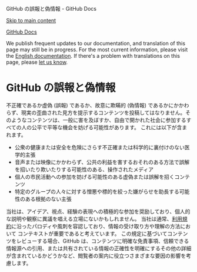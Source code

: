 GitHub の誤報と偽情報 - GitHub Docs

[Skip to main content](#main-content)

[](/ja)[GitHub Docs](/ja)

We publish frequent updates to our documentation, and translation of this page may still be in progress. For the most current information, please visit the [English documentation](/en). If there's a problem with translations on this page, please [let us know](https://github.com/contact?form[subject]=translation%20issue%20on%20docs.github.com&form[comments]=).

GitHub の誤報と偽情報
==========

不正確であるか虚偽 (誤報) であるか、故意に欺瞞的 (偽情報) であるかにかかわらず、現実の歪曲された見方を提示するコンテンツを投稿してはなりません。そのようなコンテンツは、一般に害を及ぼすか、自由で開かれた社会に参加するすべての人の公平で平等な機会を妨げる可能性があります。 これには以下が含まれます。

* 公衆の健康または安全を危険にさらす不正確または科学的に裏付けのない医学的主張
* 音声または映像にかかわらず、公共の利益を害するおそれのある方法で誤解を招いたり欺いたりする可能性のある、操作されたメディア
* 個人の市民活動への参加を妨げる可能性のある虚偽または誤解を招くコンテンツ
* 特定のグループの人々に対する憎悪や標的を絞った嫌がらせを助長する可能性のある根拠のない主張

当社は、アイデア、視点、経験の表現への積極的な参加を奨励しており、個人的な説明や観察に異議を唱える立場にないかもしれません。 当社は通常、[利用規約](/ja/github/site-policy/github-acceptable-use-policies)に沿ったパロディや風刺を容認しており、情報の受け取り方や理解の方法において コンテキストが重要であると考えています。 この規定に基づいてコンテンツをレビューする場合、GitHub は、コンテンツに明確な免責事項、信頼できる情報源への引用、または共有されている情報の正確性を明確にするその他の詳細が含まれているかどうかなど、閲覧者の案内に役立つさまざまな要因の影響を考慮します。
